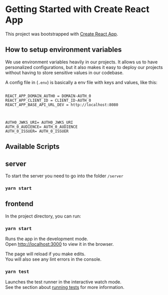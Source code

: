 # Getting Started with Create React App

This project was bootstrapped with [Create React App](https://github.com/facebook/create-react-app).

## How to setup environment variables
We use environment variables heavily in our projects. It allows us to have personalized configurations, but it also makes it easy to deploy our projects without having to store sensitive values in our codebase.

A config file in (`.env`) is basically a env file with keys and values, like this:



```env

REACT_APP_DOMAIN_AUTH0 = DOMAIN-AUTH_0
REACT_APP_CLIENT_ID = CLIENT_ID-AUTH_0
REACT_APP_BASE_API_URL_DEV = http://localhost:8080



AUTH0_JWKS_URI= AUTH0_JWKS_URI
AUTH_0_AUDIENCE= AUTH_0_AUDIENCE
AUTH_0_ISSUER= AUTH_0_ISSUER
```


## Available Scripts

## server
To start the server you need to go into the folder `/server`

### `yarn start`

## frontend
In the project directory, you can run:

### `yarn start`

Runs the app in the development mode.\
Open [http://localhost:3000](http://localhost:3000) to view it in the browser.

The page will reload if you make edits.\
You will also see any lint errors in the console.

### `yarn test`

Launches the test runner in the interactive watch mode.\
See the section about [running tests](https://facebook.github.io/create-react-app/docs/running-tests) for more information.

